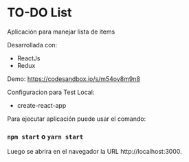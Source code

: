 # TO-DO List
Aplicación para manejar lista de items

Desarrollada con:
* ReactJs
* Redux

Demo: https://codesandbox.io/s/m54ov8m9n8

Configuracion para Test Local:
* create-react-app 

Para ejecutar aplicación puede usar el comando:
### `npm start` o `yarn start`

Luego se abrira en el navegador la URL http://localhost:3000.
